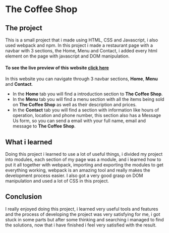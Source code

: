 # The Coffee Shop

## The project

This is a small project that i made using HTML, CSS and Javascript, i also used webpack and npm. In this project i made a restaurant page with a navbar with 3 sections, the Home, Menu and Contact, i added every html element on the page with javascript and DOM manipulation.

#### **To see the live preview of this website [click here](https://gabrxzvski.github.io/restaurant-page/)**

In this website you can navigate through 3 navbar sections, **Home**, **Menu** and **Contact**.
- In the **Home** tab you will find a introduction section to **The Coffee Shop**.
- In the **Menu** tab you will find a menu section with all the items being sold on **The Coffee Shop** as well as their description and prices.
- In the **Contact** tab you will find a section with information like hours of operation, location and phone number, this section also has a Message Us form, so you can send a email with your full name, email and message to **The Coffee Shop**.
## What i learned

Doing this project i learned to use a lot of useful things, i divided my project into modules, each section of my page was a module, and i learned how to put it all together with webpack, importing and exporting the modules to get everything working, webpack is an amazing tool and really makes the development process easier. I also got a very good grasp on DOM manipulation and used a lot of CSS in this project.

## Conclusion

I really enjoyed doing this project, i learned very useful tools and features and the process of developing the project was very satisfying for me, i got stuck in some parts but after some thinking and searching i managed to find the solutions, now that i have finished i feel very satisfied with the result.